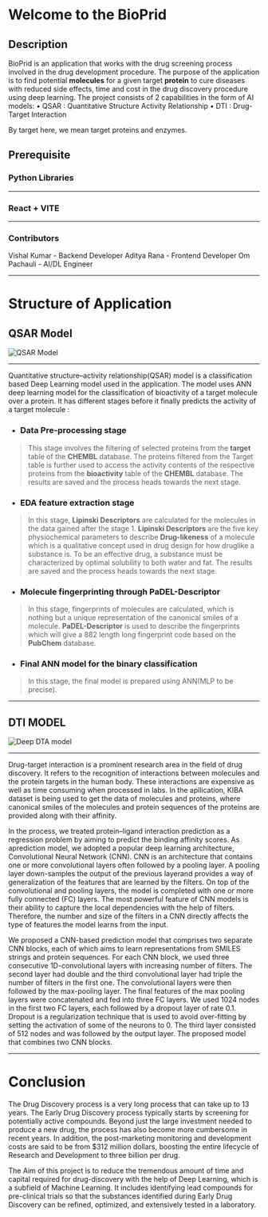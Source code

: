 # Welcome to the BioPrid

## Description
BioPrid is an application that works with the drug screening process involved in the drug development procedure. The purpose of the application is to find potential **molecules** for a given target **protein** to cure diseases with reduced side effects, time and cost in the drug discovery procedure using deep learning.
The project consists of 2 capabilities in the form of AI models: • QSAR : Quantitative Structure Activity Relationship • DTI : Drug-Target Interaction

By target here, we mean target proteins and enzymes.

## Prerequisite

### Python Libraries


***

### React + VITE

***

### Contributors

Vishal Kumar - Backend Developer
Aditya Rana - Frontend Developer
Om Pachauli - AI/DL Engineer

***

# Structure of Application
## QSAR Model
![QSAR Model](https://www.creative-biolabs.com/drug-discovery/therapeutics/images/3-1-3-SAR-and-QSAR-Models.png)

***


Quantitative structure–activity relationship(QSAR) model is a classification based Deep Learning model used in the application. The model uses ANN deep learning model for the classification of bioactivity of a target molecule over a protein. It has different stages before it finally predicts the activity of a target molecule :
* ### Data Pre-processing stage
> This stage involves the filtering of selected proteins from the **target** table of the **CHEMBL** database. The proteins filtered from the Target table is further used to access the activity contents of the respective proteins from the **bioactivity** table of the **CHEMBL** database. The results are saved and the process heads towards the next stage.
* ### EDA feature extraction stage
> In this stage, **Lipinski Descriptors** are calculated for the molecules in the data gained after the stage 1. **Lipinski Descriptors** are the five key physiochemical parameters to describe **Drug-likeness** of a molecule which is a qualitative concept used in drug design for how druglike a substance is. To be an effective drug, a substance must be characterized by optimal solubility to both water and fat. The results are saved and the process heads towards the next stage.
* ### Molecule fingerprinting through PaDEL-Descriptor
> In this stage, fingerprints of molecules are calculated, which is nothing but a unique representation of the canonical smiles of a molecule. **PaDEL-Descriptor** is used to describe the fingerprints which will give a 882 length long fingerprint code based on the **PubChem** database.
* ### Final ANN model for the binary classification
> In this stage, the final model is prepared using ANN(MLP to be precise).

***

## DTI MODEL
![Deep DTA model](https://cmpe.boun.edu.tr/~hakime.ozturk/images/deepdta/deepdta.PNG)

***

Drug-target interaction is a prominent research area in the field of drug discovery. It refers to the recognition of interactions between molecules and the protein targets in the human body. These interactions are expensive as well as time consuming when processed in labs. In the apllication, KIBA dataset is being used to get the data of molecules and proteins, where canonical smiles of the molecules and protein sequences of the proteins are provided along with their affinity.

In the process, we treated protein–ligand interaction prediction as a regression problem by aiming to predict the binding affinity scores. As aprediction model, we adopted a popular deep learning architecture, Convolutional Neural Network (CNN). CNN is an architecture that contains one or more convolutional layers often followed by a pooling layer. A pooling layer down-samples the output of the previous layerand provides a way of generalization of the features that are learned by the filters. On top of the convolutional and pooling layers, the model is completed with one or more fully connected (FC) layers. The most powerful feature of CNN models is their ability to capture the local dependencies with the help of filters. Therefore, the number and size of the filters in a CNN directly affects the type of features the model learns from the input.

We proposed a CNN-based prediction model that comprises two separate CNN blocks, each of which aims to learn representations from SMILES strings and protein sequences. For each CNN block, we used three consecutive 1D-convolutional layers with increasing number of filters. The second layer had double and the third convolutional layer had triple the number of filters in the first one. The convolutional layers were then followed by the max-pooling layer. The final features of the max pooling layers were concatenated and fed into three FC layers. We used 1024 nodes in the first two FC layers, each followed by a dropout layer of rate 0.1. Dropout is a regularization technique that is used to avoid over-fitting by setting the activation of some of the neurons to 0. The third layer consisted of 512 nodes and was followed by the output layer. The proposed model that combines two CNN blocks.


***
# Conclusion
The Drug Discovery process is a very long process that can take up to 13 years. The Early Drug Discovery process typically starts by screening for potentially active compounds. Beyond just the large investment needed to produce a new drug, the process has also become more cumbersome in recent years. In addition, the post-marketing monitoring and development costs are said to be from $312 million dollars, boosting the entire lifecycle of Research and Development to three billion per drug.

The Aim of this project is to reduce the tremendous amount of time and capital required for drug-discovery with the help of Deep Learning, which is a subfield of Machine Learning. It includes identifying lead compounds for pre-clinical trials so that the substances identified during Early Drug Discovery can be refined, optimized, and extensively tested in a laboratory.
